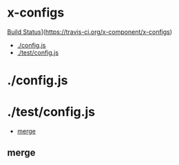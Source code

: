 # x-configs

[Build Status](https://travis-ci.org/x-component/x-configs.png?v1.0.3)](https://travis-ci.org/x-component/x-configs)

- [./config.js](#configjs) 
- [./test/config.js](#testconfigjs) 

# ./config.js




# ./test/config.js

  - [merge](#merge)

## merge

  
